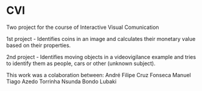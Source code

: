 # CVI

Two project for the course of Interactive Visual Comunication

1st project - Identifies coins in an image and calculates their monetary value based on their properties.

2nd project - Identifies moving objects in a videovigilance example and tries to identify them as people, cars or other (unknown subject).

This work was a colaboration between:
André Filipe Cruz Fonseca
Manuel Tiago Azedo Torrinha
Nsunda Bondo Lubaki

